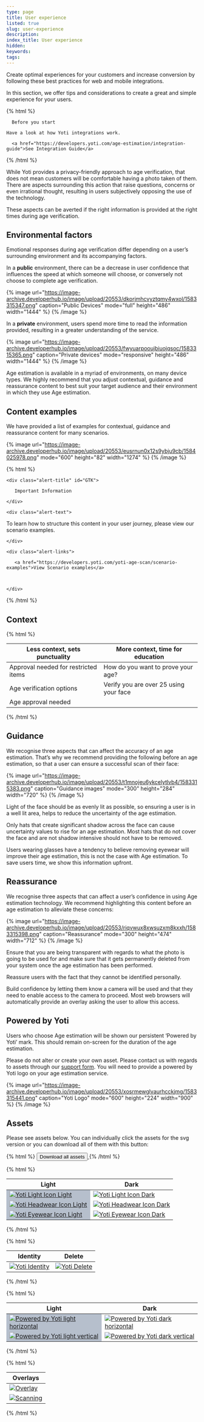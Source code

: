 ```yaml
---
type: page
title: User experience
listed: true
slug: user-experience
description: 
index_title: User experience
hidden: 
keywords: 
tags: 
---
```


Create optimal experiences for your customers and increase conversion by following these best practices for web and mobile integrations.

In this section, we offer tips and considerations to create a great and simple experience for your users.

{% html %}
<div class="alert-BYS">

   <div class="alert-title" id="BYS">

      Before you start

   </div>

   <div class="alert-text" >

    Have a look at how Yoti integrations work.

   </div>

   <div class="alert-links"> 

      <a href="https://developers.yoti.com/age-estimation/integration-guide">See Integration Guide</a>

 

   </div>

</div>
{% /html %}

While Yoti provides a privacy-friendly approach to age verification, that does not mean customers will be comfortable having a photo taken of them. There are aspects surrounding this action that raise questions, concerns or even irrational thought, resulting in users subjectively opposing the use of the technology. 

These aspects can be averted if the right information is provided at the right times during age verification.

## Environmental factors

Emotional responses during age verification differ depending on a user’s surrounding environment and its accompanying factors.

In a **public** environment, there can be a decrease in user confidence that influences the speed at which someone will choose, or conversely not choose to complete age verification.

{% image url="https://image-archive.developerhub.io/image/upload/20553/dkorjmhcvyztqmy4wxol/1583315347.png" caption="Public Devices" mode="full" height="486" width="1444" %}
{% /image %}

In a **private** environment, users spend more time to read the information provided, resulting in a greater understanding of the service.

{% image url="https://image-archive.developerhub.io/image/upload/20553/fwyuarpooujbiuojqsoc/1583315365.png" caption="Private devices" mode="responsive" height="486" width="1444" %}
{% /image %}

Age estimation is available in a myriad of environments, on many device types. We highly recommend that you adjust contextual, guidance and reassurance content to best suit your target audience and their environment in which they use Age estimation.

## Content examples

We have provided a list of examples for contextual, guidance and reassurance content for many scenarios. 

{% image url="https://image-archive.developerhub.io/image/upload/20553/eusrnun0x12s9ybju9cb/1584025978.png" mode="600" height="82" width="1274" %}
{% /image %}

{% html %}
<div class="alert-GTK">

    <div class="alert-title" id="GTK">

       Important Information

    </div>

    <div class="alert-text">

To learn how to structure this content in your user journey, please view our scenario examples.

    </div>

    <div class="alert-links"> 

       <a href="https://developers.yoti.com/yoti-age-scan/scenario-examples">View Scenario examples</a>



    </div>

</div>
{% /html %}

## Context

{% html %}
<div _ngcontent-vja-c39="" class="dh-table table-responsive editable-table text-left">
  <table
    _ngcontent-vja-c39=""
    class="table table-striped"
    contenteditable="false"
  >
    <thead _ngcontent-vja-c39="" class="thead" contenteditable="false">
      <tr _ngcontent-vja-c39="" contenteditable="false">
        <!---->
        <th _ngcontent-vja-c39="" class="blue">Less context, sets punctuality</th>
        <th _ngcontent-vja-c39="" class="purple">More context, time for education</th>
      </tr>
    </thead>
    <tbody _ngcontent-vja-c39="" contenteditable="false">
      <!---->
      <tr _ngcontent-vja-c39="">
        <!---->
        <td _ngcontent-vja-c39=""><span class="blue">Approval needed for restricted items</span></td>
        <td _ngcontent-vja-c39=""><span class="purple">How do you want to prove your age?</span></td>
      </tr>
      <tr _ngcontent-vja-c39="">
        <!---->
        <td _ngcontent-vja-c39=""><span class="blue">Age verification options</span></td>
        <td _ngcontent-vja-c39=""><span class="purple">Verify you are over 25 using your face</span></td>
      </tr>
      <tr _ngcontent-vja-c39="">
        <!---->
        <td _ngcontent-vja-c39=""><span class="blue">Age approval needed</span></td>
        <td _ngcontent-vja-c39=""></td>
      </tr>
    </tbody>
  </table>
</div>
{% /html %}

## Guidance

We recognise three aspects that can affect the accuracy of an age estimation. That’s why we recommend providing the following before an age estimation, so that a user can ensure a successful scan of their face:

{% image url="https://image-archive.developerhub.io/image/upload/20553/t1mnojeu6ykcelytlvb4/1583315383.png" caption="Guidance images" mode="300" height="284" width="720" %}
{% /image %}

Light of the face should be as evenly lit as possible, so ensuring a user is in a well lit area, helps to reduce the uncertainty of the age estimation.

Only hats that create significant shadow across the face can cause uncertainty values to rise for an age estimation. Most hats that do not cover the face and are not shadow intensive should not have to be removed.

Users wearing glasses have a tendency to believe removing eyewear will improve their age estimation, this is not the case with Age estimation. To save users time, we show this information upfront.

## Reassurance

We recognise three aspects that can affect a user’s confidence in using Age estimation technology. We recommend highlighting this content before an age estimation to alleviate these concerns:

{% image url="https://image-archive.developerhub.io/image/upload/20553/riqvwux8xwsuzxm8kxxh/1583315398.png" caption="Reassurance" mode="300" height="474" width="712" %}
{% /image %}

Ensure that you are being transparent with regards to what the photo is going to be used for and make sure that it gets permanently deleted from your system once the age estimation has been performed.

Reassure users with the fact that they cannot be identified personally.

Build confidence by letting them know a camera will be used and that they need to enable access to the camera to proceed. Most web browsers will automatically provide an overlay asking the user to allow this access.

## Powered by Yoti

Users who choose Age estimation will be shown our persistent ‘Powered by Yoti’ mark. This should remain on-screen for the duration of the age estimation.

Please do not alter or create your own asset.  Please contact us with regards to assets through our [support form](https://support.yoti.com/yotisupport/s/contactsupport). You will need to provide a powered by Yoti logo on your age estimation service.

{% image url="https://image-archive.developerhub.io/image/upload/20553/xosrmewglvaurhcckjmg/1583315441.png" caption="Yoti Logo" mode="600" height="224" width="900" %}
{% /image %}

## Assets

Please see assets below. You can individually click the assets for the svg version or you can download all of them with this button:

{% html %}
<a href="https://www.yoti.com/wp-content/uploads/Yoti_Age_Scan_visual_pack.zip"> 
   <button class="btn-primary"> 
      Download all assets
   </button>
</a>
{% /html %}

{% html %}
<table _ngcontent-qcl-c39="" class="table table-striped" contenteditable="false">
   <thead _ngcontent-qcl-c39="" class="thead" contenteditable="false">
      <tr _ngcontent-qcl-c39="" contenteditable="false">
      <!---->
         <th _ngcontent-qcl-c39="">Light</th>
         <th _ngcontent-qcl-c39="">Dark</th>
      </tr>
   </thead>
   <tbody _ngcontent-qcl-c39="" contenteditable="false">
   <!---->
      <tr _ngcontent-qcl-c39="">
      <!---->
         <td _ngcontent-qcl-c39="" style="background-color: #B6BFCC">
            <a href="https://www.yoti.com/wp-content/uploads/Yoti_icon_light-1.svg" 
            target="_blank">
               <img src="https://www.yoti.com/wp-content/uploads/Yoti_icon_light-1.svg" alt= 
               "Yoti Light Icon Light">
           </>
         </td>
         <td _ngcontent-qcl-c39="">
            <a href="https://www.yoti.com/wp-content/uploads/Yoti_icon_light.svg" 
            target="_blank">
               <img src="https://www.yoti.com/wp-content/uploads/Yoti_icon_light.svg" alt= 
               "Yoti Light Icon Dark">
            </a>
         </td>
      </tr>
      <tr _ngcontent-qcl-c39="">
      <!---->
         <td _ngcontent-qcl-c39="" style="background-color: #B6BFCC">
            <a href="https://www.yoti.com/wp-content/uploads/Yoti_icon_headwear-1.svg" 
            target="_blank">              
               <img src="https://www.yoti.com/wp-content/uploads/Yoti_icon_headwear-1.svg" alt= 
               "Yoti Headwear Icon Light">
            </a>
         </td>
         <td _ngcontent-qcl-c39="">
            <a href="https://www.yoti.com/wp-content/uploads//Yoti_icon_headwear.svg" 
            target="_blank">
               <img src="https://www.yoti.com/wp-content/uploads/Yoti_icon_headwear.svg" alt= 
               "Yoti Headwear Icon Dark">
              </a>
         </td>
      </tr>
     <tr _ngcontent-qcl-c39="">
      <!---->
         <td _ngcontent-qcl-c39="" style="background-color: #B6BFCC">
            <a href="https://www.yoti.com/wp-content/uploads/Yoti_icon_eyewear-1.svg" 
            target="_blank">              
               <img src="https://www.yoti.com/wp-content/uploads/Yoti_icon_eyewear-1.svg" alt= 
               "Yoti Eyewear Icon Light">
            </a>
         </td>
         <td _ngcontent-qcl-c39="">
            <a href="https://www.yoti.com/wp-content/uploads/Yoti_icon_eyewear.svg" 
            target="_blank">
               <img src="https://www.yoti.com/wp-content/uploads/Yoti_icon_eyewear.svg" alt= 
               "Yoti Eyewear Icon Dark">
              </a>
         </td>
      </tr>
   </tbody>
</table>
{% /html %}

{% html %}
<table _ngcontent-qcl-c39="" class="table table-striped" contenteditable="false">
   <thead _ngcontent-qcl-c39="" class="thead" contenteditable="false">
      <tr _ngcontent-qcl-c39="" contenteditable="false">
      <!---->
         <th _ngcontent-qcl-c39="">Identity</th>
         <th _ngcontent-qcl-c39="">Delete</th>
      </tr>
   </thead>
   <tbody _ngcontent-qcl-c39="" contenteditable="false">
   <!---->
      <tr _ngcontent-qcl-c39="">
      <!---->
         <td _ngcontent-qcl-c39="">
            <a href="https://www.yoti.com/wp-content/uploads/Yoti_identity.svg" 
            target="_blank">
               <img src="https://www.yoti.com/wp-content/uploads/Yoti_identity.svg" alt= 
               "Yoti Identity">
           </>
         </td>
         <td _ngcontent-qcl-c39="">
            <a href="https://www.yoti.com/wp-content/uploads/Yoti_delete.svg" 
            target="_blank">
               <img src="https://www.yoti.com/wp-content/uploads/Yoti_delete.svg" alt= 
               "Yoti Delete">
            </a>
         </td>
      </tr>
   </tbody>
</table>
{% /html %}

{% html %}
<table _ngcontent-qcl-c39="" class="table table-striped" contenteditable="false">
   <thead _ngcontent-qcl-c39="" class="thead" contenteditable="false">
      <tr _ngcontent-qcl-c39="" contenteditable="false">
      <!---->
         <th _ngcontent-qcl-c39="">Light</th>
         <th _ngcontent-qcl-c39="">Dark</th>
      </tr>
   </thead>
   <tbody _ngcontent-qcl-c39="" contenteditable="false">
   <!---->
      <tr _ngcontent-qcl-c39="">
      <!---->
         <td _ngcontent-qcl-c39="" style="background-color: #B6BFCC">
            <a href="https://www.yoti.com/wp-content/uploads/Powered_by_Yoti_light_horizontal.svg" 
            target="_blank">
               <img src="https://www.yoti.com/wp-content/uploads/Powered_by_Yoti_light_horizontal.svg" alt= 
               "Powered by Yoti light horizontal">
           </>
         </td>
         <td _ngcontent-qcl-c39="">
            <a href="https://www.yoti.com/wp-content/uploads/Powered_by_Yoti_dark_horizontal.svg" 
            target="_blank">
               <img src="https://www.yoti.com/wp-content/uploads/Powered_by_Yoti_dark_horizontal.svg" alt= 
               "Powered by Yoti dark horizontal">
            </a>
         </td>
      </tr>
      <tr _ngcontent-qcl-c39="">
      <!---->
         <td _ngcontent-qcl-c39="" style="background-color: #B6BFCC">
            <a href="https://www.yoti.com/wp-content/uploads/Powered_by_Yoti_light_vertical.svg" 
            target="_blank">              
               <img src="https://www.yoti.com/wp-content/uploads/Powered_by_Yoti_light_vertical.svg" alt= 
               "Powered by Yoti light vertical">
            </a>
         </td>
         <td _ngcontent-qcl-c39="">
            <a href="https://www.yoti.com/wp-content/uploads/Powered_by_Yoti_dark_vertical.svg" 
            target="_blank">
               <img src="https://www.yoti.com/wp-content/uploads/Powered_by_Yoti_dark_vertical.svg" alt= 
               "Powered by Yoti dark vertical">
              </a>
         </td>
      </tr>
   </tbody>
</table>
{% /html %}

{% html %}
<table _ngcontent-qcl-c39="" class="table table-striped" contenteditable="false">
   <thead _ngcontent-qcl-c39="" class="thead" contenteditable="false">
      <tr _ngcontent-qcl-c39="" contenteditable="false">
      <!---->
         <th _ngcontent-qcl-c39="">Overlays</th>
      </tr>
   </thead>
   <tbody _ngcontent-qcl-c39="" contenteditable="false">
   <!---->
      <tr _ngcontent-qcl-c39="">
      <!---->
         <td _ngcontent-qcl-c39="">
            <a href="https://www.yoti.com/wp-content/uploads/overlay.svg" 
            target="_blank">
               <img src="https://www.yoti.com/wp-content/uploads/overlay.svg" alt= 
               "Overlay">
           </>
      </tr>
      <tr _ngcontent-qcl-c39="">
      <!---->
         </td>
         <td _ngcontent-qcl-c39="">
            <a href="https://www.yoti.com/wp-content/uploads/scanning.svg" 
            target="_blank">
               <img src="https://www.yoti.com/wp-content/uploads/scanning.svg" alt= 
               "Scanning">
            </a>
         </td>
      </tr>
   </tbody>
</table>
{% /html %}